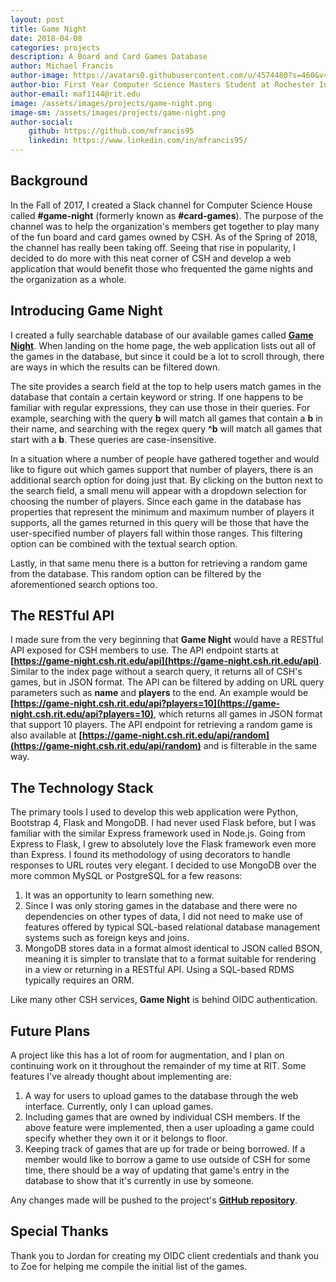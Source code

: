 ```yaml
---
layout: post
title: Game Night
date: 2018-04-08
categories: projects
description: A Board and Card Games Database
author: Michael Francis
author-image: https://avatars0.githubusercontent.com/u/4574480?s=460&v=4
author-bio: First Year Computer Science Masters Student at Rochester Institute of Technology
author-email: maf1144@rit.edu
image: /assets/images/projects/game-night.png
image-sm: /assets/images/projects/game-night.png
author-social:
    github: https://github.com/mfrancis95
    linkedin: https://www.linkedin.com/in/mfrancis95/
---
```


## Background

In the Fall of 2017, I created a Slack channel for Computer Science House called **#game-night** (formerly known as **#card-games**). The purpose of the channel was to help the organization's members get together to play many of the fun board and card games owned by CSH. As of the Spring of 2018, the channel has really been taking off. Seeing that rise in popularity, I decided to do more with this neat corner of CSH and develop a web application that would benefit those who frequented the game nights and the organization as a whole.

## Introducing Game Night

I created a fully searchable database of our available games called **[Game Night](https://game-night.csh.rit.edu)**. When landing on the home page, the web application lists out all of the games in the database, but since it could be a lot to scroll through, there are ways in which the results can be filtered down.

The site provides a search field at the top to help users match games in the database that contain a certain keyword or string. If one happens to be familiar with regular expressions, they can use those in their queries. For example, searching with the query **b** will match all games that contain a **b** in their name, and searching with the regex query **^b** will match all games that start with a **b**. These queries are case-insensitive.

In a situation where a number of people have gathered together and would like to figure out which games support that number of players, there is an additional search option for doing just that. By clicking on the button next to the search field, a small menu will appear with a dropdown selection for choosing the number of players. Since each game in the database has properties that represent the minimum and maximum number of players it supports, all the games returned in this query will be those that have the user-specified number of players fall within those ranges. This filtering option can be combined with the textual search option.

Lastly, in that same menu there is a button for retrieving a random game from the database. This random option can be filtered by the aforementioned search options too.

## The RESTful API

I made sure from the very beginning that **Game Night** would have a RESTful API exposed for CSH members to use. The API endpoint starts at **[https://game-night.csh.rit.edu/api](https://game-night.csh.rit.edu/api)**. Similar to the index page without a search query, it returns all of CSH's games, but in JSON format. The API can be filtered by adding on URL query parameters such as **name** and **players** to the end. An example would be **[https://game-night.csh.rit.edu/api?players=10](https://game-night.csh.rit.edu/api?players=10)**, which returns all games in JSON format that support 10 players. The API endpoint for retrieving a random game is also available at **[https://game-night.csh.rit.edu/api/random](https://game-night.csh.rit.edu/api/random)** and is filterable in the same way.

## The Technology Stack

The primary tools I used to develop this web application were Python, Bootstrap 4, Flask and MongoDB. I had never used Flask before, but I was familiar with the similar Express framework used in Node.js. Going from Express to Flask, I grew to absolutely love the Flask framework even more than Express. I found its methodology of using decorators to handle responses to URL routes very elegant. I decided to use MongoDB over the more common MySQL or PostgreSQL for a few reasons:

1. It was an opportunity to learn something new.
2. Since I was only storing games in the database and there were no dependencies on other types of data, I did not need to make use of features offered by typical SQL-based relational database management systems such as foreign keys and joins.
3. MongoDB stores data in a format almost identical to JSON called BSON, meaning it is simpler to translate that to a format suitable for rendering in a view or returning in a RESTful API. Using a SQL-based RDMS typically requires an ORM.

Like many other CSH services, **Game Night** is behind OIDC authentication.

## Future Plans

A project like this has a lot of room for augmentation, and I plan on continuing work on it throughout the remainder of my time at RIT. Some features I've already thought about implementing are:

1. A way for users to upload games to the database through the web interface. Currently, only I can upload games.
2. Including games that are owned by individual CSH members. If the above feature were implemented, then a user uploading a game could specify whether they own it or it belongs to floor.
3. Keeping track of games that are up for trade or being borrowed. If a member would like to borrow a game to use outside of CSH for some time, there should be a way of updating that game's entry in the database to show that it's currently in use by someone.

Any changes made will be pushed to the project's **[GitHub repository](https://github.com/mfrancis95/game-night)**.

## Special Thanks

Thank you to Jordan for creating my OIDC client credentials and thank you to Zoe for helping me compile the initial list of the games.
